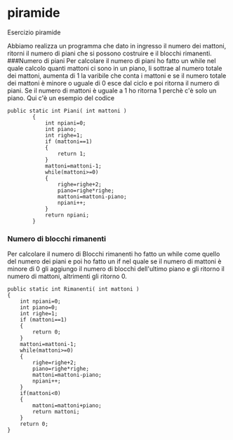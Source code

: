 # piramide
Esercizio piramide

Abbiamo realizza un programma che dato in ingresso il numero dei mattoni, ritorni il numero di piani che si possono costruire e il blocchi rimanenti.
###Numero di piani
Per calcolare il numero di piani ho fatto un while nel quale calcolo quanti mattoni ci sono in un piano, li sottrae al numero totale dei mattoni, aumenta di 1 la varibile che conta i mattoni e se il numero totale dei mattoni è minore o uguale di 0 esce dal ciclo e poi ritorna il numero di piani.  Se il numero di mattoni è uguale a 1 ho ritorna 1 perchè c'è solo un piano. Qui c'è un esempio del codice
```
public static int Piani( int mattoni )
        {
            int npiani=0;
            int piano;
            int righe=1;
            if (mattoni==1)
            {
                return 1;
            }
            mattoni=mattoni-1;
            while(mattoni>=0)
            {
                righe=righe+2;
                piano=righe*righe;
                mattoni=mattoni-piano;
                npiani++;
            }
            return npiani;
        }
```
### Numero di blocchi rimanenti
Per calcolare il numero di Blocchi rimanenti ho fatto un while come quello del numero dei piani e poi ho fatto un if nel quale se il numero di mattoni è minore di 0 gli aggiungo il numero di blocchi dell'ultimo piano e gli ritorno il numero di mattoni, altrimenti gli ritorno 0.
```
public static int Rimanenti( int mattoni )
{
    int npiani=0;
    int piano=0;
    int righe=1;
    if (mattoni==1)
    {
        return 0;
    }
    mattoni=mattoni-1;
    while(mattoni>=0)
    {
        righe=righe+2;
        piano=righe*righe;
        mattoni=mattoni-piano;
        npiani++;
    }
    if(mattoni<0)
    {
        mattoni=mattoni+piano;
        return mattoni;
    }
    return 0;
}
```
